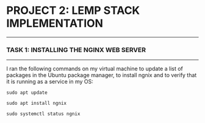 # **PROJECT 2: LEMP STACK IMPLEMENTATION**

___
### **TASK 1: INSTALLING THE NGINX WEB SERVER**
___

I ran the following commands on my virtual machine to update a list of packages in the Ubuntu package manager, to install ngnix and to verify that it is running as a service in my OS:


`sudo apt update`

`sudo apt install ngnix`

`sudo systemctl status ngnix`